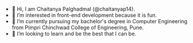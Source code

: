 - 👋 Hi, I am Chaitanya Palghadmal (@chaitanyap14).
- 👀 I’m interested in front-end development because it is fun.
- 🌱 I’m currently pursuing my bachelor's degree in Computer Engineering from Pimpri Chinchwad College of Engineering, Pune.
- 💞️ I’m looking to learn and be the best that I can be.

<!---
chaitanyap14/chaitanyap14 is a ✨ special ✨ repository because its `README.md` (this file) appears on your GitHub profile.
You can click the Preview link to take a look at your changes.
--->

